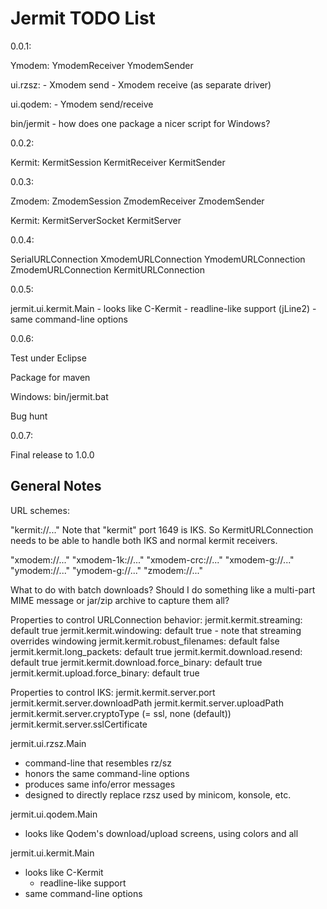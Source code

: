 Jermit TODO List
================

0.0.1:

  Ymodem:
    YmodemReceiver
    YmodemSender

  ui.rzsz:
    - Xmodem send
    - Xmodem receive (as separate driver)

  ui.qodem:
    - Ymodem send/receive

  bin/jermit
    - how does one package a nicer script for Windows?


0.0.2:

  Kermit:
    KermitSession
    KermitReceiver
    KermitSender


0.0.3:

  Zmodem:
    ZmodemSession
    ZmodemReceiver
    ZmodemSender

  Kermit:
    KermitServerSocket
    KermitServer


0.0.4:

  SerialURLConnection
    XmodemURLConnection
    YmodemURLConnection
    ZmodemURLConnection
    KermitURLConnection


0.0.5:

  jermit.ui.kermit.Main
    - looks like C-Kermit
      - readline-like support (jLine2)
    - same command-line options


0.0.6:

  Test under Eclipse

  Package for maven

  Windows:
    bin/jermit.bat

  Bug hunt

0.0.7:

  Final release to 1.0.0


General Notes
-------------

URL schemes:

  "kermit://..."
    Note that "kermit" port 1649 is IKS.  So KermitURLConnection needs
    to be able to handle both IKS and normal kermit receivers.

  "xmodem://..."
  "xmodem-1k://..."
  "xmodem-crc://..."
  "xmodem-g://..."
  "ymodem://..."
  "ymodem-g://..."
  "zmodem://..."

  What to do with batch downloads?  Should I do something like a
  multi-part MIME message or jar/zip archive to capture them all?

Properties to control URLConnection behavior:
  jermit.kermit.streaming: default true
  jermit.kermit.windowing: default true - note that streaming
                           overrides windowing
  jermit.kermit.robust_filenames: default false
  jermit.kermit.long_packets: default true
  jermit.kermit.download.resend: default true
  jermit.kermit.download.force_binary: default true
  jermit.kermit.upload.force_binary: default true


Properties to control IKS:
  jermit.kermit.server.port
  jermit.kermit.server.downloadPath
  jermit.kermit.server.uploadPath
  jermit.kermit.server.cryptoType (= ssl, none (default))
  jermit.kermit.server.sslCertificate


jermit.ui.rzsz.Main
  - command-line that resembles rz/sz
  - honors the same command-line options
  - produces same info/error messages
  - designed to directly replace rzsz used by minicom, konsole, etc.


jermit.ui.qodem.Main
  - looks like Qodem's download/upload screens, using colors and all


jermit.ui.kermit.Main
  - looks like C-Kermit
    - readline-like support
  - same command-line options

